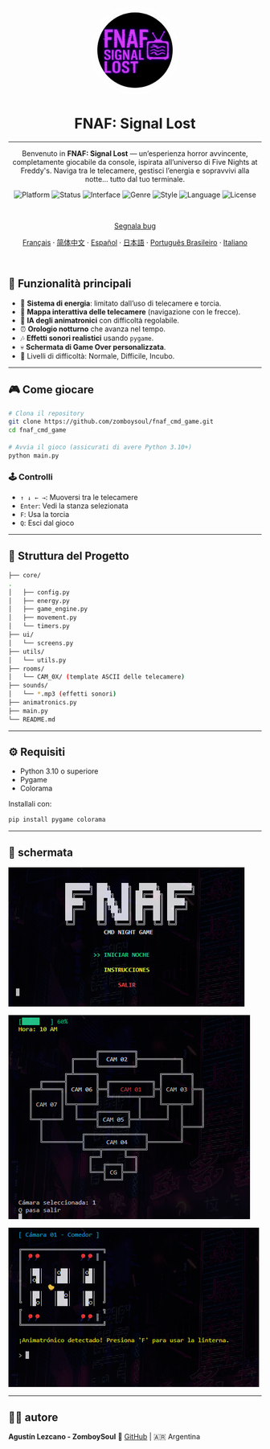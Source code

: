 
<p align="center">
  <img
    src="../assets/logo.png"
    alt="FNAF: Signal Lost Logo"
    style="border: 2px solid white; border-radius: 5000px; width: 150px; height:150px; padding:10px;" />
</p>

<h1 align="center">FNAF: Signal Lost</h1>

---

<p align="center">
  Benvenuto in <strong>FNAF: Signal Lost</strong> — un’esperienza horror avvincente, completamente giocabile da console, ispirata all’universo di Five Nights at Freddy's.  
  Naviga tra le telecamere, gestisci l’energia e sopravvivi alla notte… tutto dal tuo terminale.
</p>

<p align="center">
  <img alt="Platform" src="https://img.shields.io/badge/platform-python-00ffff?logo=python&logoColor=000000" />
  <img alt="Status" src="https://img.shields.io/badge/status-in%20development-ff00ff" />
  <img alt="Interface" src="https://img.shields.io/badge/interface-command%20line-ff007f?logo=windows-terminal&logoColor=white" />
  <img alt="Genre" src="https://img.shields.io/badge/genre-horror-ff1a1a" />
  <img alt="Style" src="https://img.shields.io/badge/style-text--based-6666ff" />
  <img alt="Language" src="https://img.shields.io/badge/lang-es-cc00ff" />
  <img alt="License" src="https://img.shields.io/github/license/ZomboySoul/fnaf_signal_lost" />
</p>

<br>

<p align="center">
  <a href="https://github.com/ZomboySoul/fnaf_signal_lost/issues/new?assignees=&labels=bug&projects=&template=bug_report.yml" target="_blank" rel="noopener noreferrer">
  Segnala bug
  </a>
</p>

<p align="center">
  <a href="docs/README_fr.md">Français</a> ·  
  <a href="docs/README_cn.md">简体中文</a> ·
  <a href="docs/README_es.md">Español</a> ·
  <a href="docs/README_ja.md">日本語</a> ·
  <a href="docs/README_pt-BR.md">Português Brasileiro</a> ·
  <a href="docs/README_it.md">Italiano</a>
</p>

<br>

## 🧠 Funzionalità principali

- 🔦 **Sistema di energia**: limitato dall’uso di telecamere e torcia.
- 🎥 **Mappa interattiva delle telecamere** (navigazione con le frecce).
- 🤖 **IA degli animatronici** con difficoltà regolabile.
- ⏰ **Orologio notturno** che avanza nel tempo.
- 🎶 **Effetti sonori realistici** usando `pygame`.
- 💀 **Schermata di Game Over personalizzata**.
- 🌙 Livelli di difficoltà: Normale, Difficile, Incubo.

---

## 🎮 Come giocare

```bash
# Clona il repository
git clone https://github.com/zomboysoul/fnaf_cmd_game.git
cd fnaf_cmd_game

# Avvia il gioco (assicurati di avere Python 3.10+)
python main.py
```

### 🕹️ Controlli

- `↑ ↓ ← →`: Muoversi tra le telecamere
- `Enter`: Vedi la stanza selezionata
- `F`: Usa la torcia
- `Q`: Esci dal gioco

---

## 📁 Struttura del Progetto

```bash
├── core/
.
│   ├── config.py
│   ├── energy.py
│   ├── game_engine.py
│   ├── movement.py
│   └── timers.py
├── ui/
│   └── screens.py
├── utils/
│   └── utils.py
├── rooms/
│   └── CAM_0X/ (template ASCII delle telecamere)
├── sounds/
│   └── *.mp3 (effetti sonori)
├── animatronics.py
├── main.py
└── README.md
```

---

## ⚙️ Requisiti

- Python 3.10 o superiore
- Pygame
- Colorama

Installali con:

```bash
pip install pygame colorama
```

---

## 📸 schermata

![FNAF: Signal Lost Menu](../assets/menu.png)

![FNAF: Signal Lost Map](../assets/map.png)

![FNAF: Signal Lost Camara](../assets/camara.png)

---

## 🧑‍💻 autore

**Agustín Lezcano - ZomboySoul**
🔗 [GitHub](https://github.com/ZomboySoul) | 🇦🇷 Argentina
